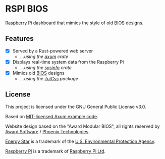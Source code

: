 # RSPI BIOS

[Raspberry Pi][raspberry] dashboard that mimics the style of old [BIOS][bios] designs.

## Features

<!-- TODO: Add more features and packages/crates -->

- [x] Served by a Rust-powered web server
  - *...using the [axum][axum] crate*
- [x] Displays real-time system data from the Raspberry Pi
  - *...using the [sysinfo][sysinfo] crate*
- [x] Mimics old [BIOS](bios) designs
  - *...using the [TuiCss][tuicss] package*

## License

This project is licensed under the GNU General Public License v3.0.

Based on [MIT-licensed Axum example code][axum-license].

Website design based on the "Award Modular BIOS", all rights reserved by
[Award Software][award] / [Phoenix Technologies][phoenix].

[Energy Star][energy-star] is a trademark of the [U.S. Environmental Protection Agency][epa].

[Raspberry Pi][raspberry] is a trademark of [Raspberry Pi Ltd][raspberry-foundation].

[raspberry]: https://www.raspberrypi.org/
[raspberry-foundation]: https://www.raspberrypi.org/about/
[bios]: https://en.wikipedia.org/wiki/BIOS
[axum]: https://github.com/tokio-rs/axum
[sysinfo]: https://github.com/GuillaumeGomez/sysinfo
[tuicss]: https://github.com/vinibiavatti1/TuiCss
[axum-license]: https://github.com/tokio-rs/axum/blob/main/axum/LICENSE
[award]: https://en.wikipedia.org/wiki/Award_Software
[phoenix]: https://www.phoenix.com/
[energy-star]: https://www.energystar.gov/
[epa]: https://www.epa.gov/
